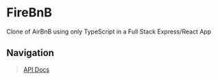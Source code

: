# FireBnB
Clone of AirBnB using only TypeScript in a Full Stack Express/React App

## Navigation
> [API Docs](https://github.com/AnthonyBronca/FireBnB/wiki)
